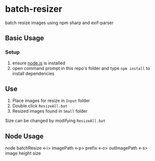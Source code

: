 # batch-resizer
batch resize images using npm sharp and exif-parser


## Basic Usage

### Setup
1. ensure [node.js](https://nodejs.org/en/download/) is installed
2. open command prompt in this repo's folder and type ```npm install``` to install dependencies

## Use
1. Place images for resize in ```Input``` folder
2. Double click ```ResizeAll.bat```
3. Resized images found in ```Small``` folder

Size can be changed by modifying ```ResizeAll.bat```


## Node Usage

node batchResize <-i> imagePath <-p> prefix <-o> outImagePath <-s> image height size
